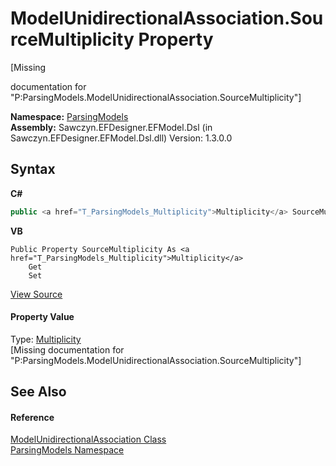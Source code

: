 # ModelUnidirectionalAssociation.SourceMultiplicity Property 
 

\[Missing <summary> documentation for "P:ParsingModels.ModelUnidirectionalAssociation.SourceMultiplicity"\]

**Namespace:**&nbsp;<a href="N_ParsingModels">ParsingModels</a><br />**Assembly:**&nbsp;Sawczyn.EFDesigner.EFModel.Dsl (in Sawczyn.EFDesigner.EFModel.Dsl.dll) Version: 1.3.0.0

## Syntax

**C#**<br />
``` C#
public <a href="T_ParsingModels_Multiplicity">Multiplicity</a> SourceMultiplicity { get; set; }
```

**VB**<br />
``` VB
Public Property SourceMultiplicity As <a href="T_ParsingModels_Multiplicity">Multiplicity</a>
	Get
	Set
```

<a href="https://github.com/msawczyn/EFDesigner/tree/master/src/ParsingModels/ModelUnidirectionalAssociation.cs#L8" title="View the source code">View Source</a><br />

#### Property Value
Type: <a href="T_ParsingModels_Multiplicity">Multiplicity</a><br />\[Missing <value> documentation for "P:ParsingModels.ModelUnidirectionalAssociation.SourceMultiplicity"\]

## See Also


#### Reference
<a href="T_ParsingModels_ModelUnidirectionalAssociation">ModelUnidirectionalAssociation Class</a><br /><a href="N_ParsingModels">ParsingModels Namespace</a><br />